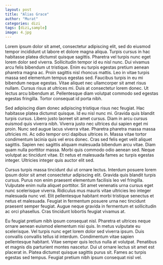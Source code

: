 ```yaml
---
layout: post
title: "Alias Grace"
author: "Murat"
categories: dizi
tags: [dizi,sample]
image: 4.jpg
---
```


Lorem ipsum dolor sit amet, consectetur adipiscing elit, sed do eiusmod tempor incididunt ut labore et dolore magna aliqua. Turpis cursus in hac habitasse platea dictumst quisque sagittis. Pharetra vel turpis nunc eget lorem dolor sed viverra. Sollicitudin tempor id eu nisl nunc. Dui vivamus arcu felis bibendum ut tristique. Enim eu turpis egestas pretium aenean pharetra magna ac. Proin sagittis nisl rhoncus mattis. Leo in vitae turpis massa sed elementum tempus egestas sed. Faucibus turpis in eu mi bibendum neque egestas. Vitae aliquet nec ullamcorper sit amet risus nullam. Cursus risus at ultrices mi. Duis at consectetur lorem donec. Ut lectus arcu bibendum at. Pellentesque diam volutpat commodo sed egestas egestas fringilla. Tortor consequat id porta nibh.

Sed adipiscing diam donec adipiscing tristique risus nec feugiat. Hac habitasse platea dictumst quisque. Id eu nisl nunc mi. Gravida quis blandit turpis cursus. Libero justo laoreet sit amet cursus. Diam in arcu cursus euismod quis viverra nibh. Viverra justo nec ultrices dui sapien eget mi proin. Nunc sed augue lacus viverra vitae. Pharetra pharetra massa massa ultricies mi. Ac odio tempor orci dapibus ultrices in. Massa vitae tortor condimentum lacinia quis vel eros donec. Cras sed felis eget velit aliquet sagittis. Sapien nec sagittis aliquam malesuada bibendum arcu vitae. Diam quam nulla porttitor massa. Morbi quis commodo odio aenean sed. Neque volutpat ac tincidunt vitae. Et netus et malesuada fames ac turpis egestas integer. Ultricies integer quis auctor elit sed.

Cursus turpis massa tincidunt dui ut ornare lectus. Interdum posuere lorem ipsum dolor sit amet consectetur adipiscing elit. Gravida quis blandit turpis cursus. Purus non enim praesent elementum facilisis leo vel fringilla. Vulputate enim nulla aliquet porttitor. Sit amet venenatis urna cursus eget nunc scelerisque viverra. Ridiculus mus mauris vitae ultricies leo integer malesuada nunc vel. Elit pellentesque habitant morbi tristique senectus et netus et malesuada. Feugiat in fermentum posuere urna nec tincidunt praesent semper feugiat. Augue neque gravida in fermentum et sollicitudin ac orci phasellus. Cras tincidunt lobortis feugiat vivamus at.

Eu feugiat pretium nibh ipsum consequat nisl. Pharetra et ultrices neque ornare aenean euismod elementum nisi quis. In metus vulputate eu scelerisque. Vel turpis nunc eget lorem dolor sed viverra ipsum. Duis convallis convallis tellus id interdum. Condimentum vitae sapien pellentesque habitant. Vitae semper quis lectus nulla at volutpat. Penatibus et magnis dis parturient montes nascetur. Dui ut ornare lectus sit amet est placerat in. Platea dictumst quisque sagittis purus sit. Fames ac turpis egestas sed tempus. Feugiat pretium nibh ipsum consequat nisl vel.

